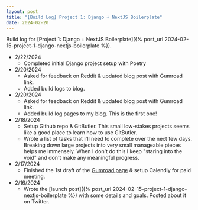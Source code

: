 ```yaml
---
layout: post
title: "[Build Log] Project 1: Django + NextJS Boilerplate"
date: 2024-02-20
---
```

Build log for [Project 1: Django + NextJS Boilerplate]({% post_url 2024-02-15-project-1-django-nextjs-boilerplate %}).

- 2/22/2024
  - Completed initial Django project setup with Poetry
- 2/20/2024
  - Asked for feedback on Reddit & updated blog post with Gumroad link.
  - Added build logs to blog.
- 2/20/2024
    - Asked for feedback on Reddit & updated blog post with Gumroad link.
    - Added build log pages to my blog. This is the first one!
- 2/18/2024
    - Setup Github repo & GitButler. This small low-stakes projects seems like a good place to learn how to use GitButler.
    - Wrote a list of tasks that I'll need to complete over the next few days. Breaking down large projects into very small manageable pieces helps me immensely. When I don't do this I keep "staring into the void" and don't make any meaningful progress.
- 2/17/2024
    - Finished the 1st draft of the [Gumroad page](https://asadjb.gumroad.com/l/nextjs-django-template) & setup Calendly for paid meeting.
- 2/16/2024
    - Wrote the [launch post]({% post_url 2024-02-15-project-1-django-nextjs-boilerplate %}) with some details and goals. Posted about it on Twitter.